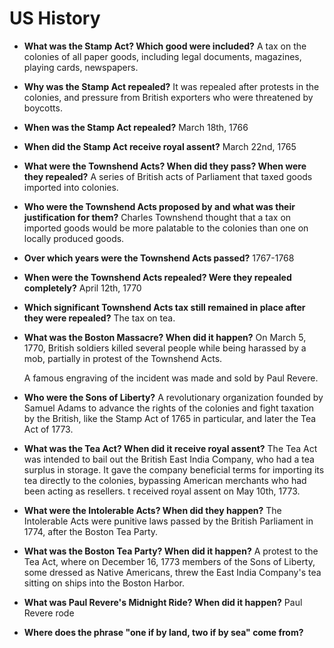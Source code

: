 # US History

- **What was the Stamp Act? Which good were included?** A tax on the colonies of all paper goods, including legal documents, magazines, playing cards, newspapers.
- **Why was the Stamp Act repealed?** It was repealed after protests in the colonies, and pressure from British exporters who were threatened by boycotts.
- **When was the Stamp Act repealed?** March 18th, 1766
- **When did the Stamp Act receive royal assent?** March 22nd, 1765
- **What were the Townshend Acts? When did they pass? When were they repealed?** A series of British acts of Parliament that taxed goods imported into colonies.
- **Who were the Townshend Acts proposed by and what was their justification for them?** Charles Townshend thought that a tax on imported goods would be more palatable to the colonies than one on locally produced goods.
- **Over which years were the Townshend Acts passed?** 1767-1768
- **When were the Townshend Acts repealed? Were they repealed completely?** April 12th, 1770
- **Which significant Townshend Acts tax still remained in place after they were repealed?** The tax on tea.
- **What was the Boston Massacre? When did it happen?** On March 5, 1770, British soldiers killed several people while being harassed by a mob, partially in protest of the Townshend Acts.

    A famous engraving of the incident was made and sold by Paul Revere.
- **Who were the Sons of Liberty?** A revolutionary organization founded by Samuel Adams to advance the rights of the colonies and fight taxation by the British, like the Stamp Act of 1765 in particular, and later the Tea Act of 1773.
- **What was the Tea Act? When did it receive royal assent?** The Tea Act was intended to bail out the British East India Company, who had a tea surplus in storage. It gave the company beneficial terms for importing its tea directly to the colonies, bypassing American merchants who had been acting as resellers. t received royal assent on May 10th, 1773.
- **What were the Intolerable Acts? When did they happen?** The Intolerable Acts were punitive laws passed by the British Parliament in 1774, after the Boston Tea Party.
- **What was the Boston Tea Party? When did it happen?** A protest to the Tea Act, where on December 16, 1773 members of the Sons of Liberty, some dressed as Native Americans, threw the East India Company's tea sitting on ships into the Boston Harbor.
- **What was Paul Revere's Midnight Ride? When did it happen?** Paul Revere rode 
- **Where does the phrase "one if by land, two if by sea" come from?**